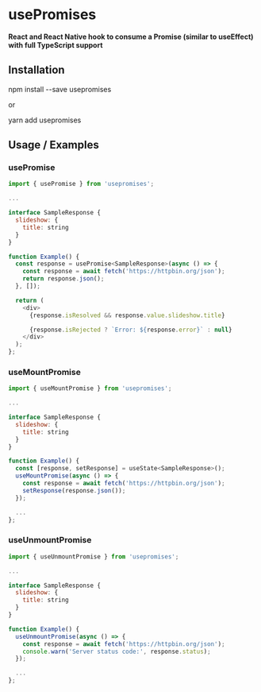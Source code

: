 # usePromises

**React and React Native hook to consume a Promise (similar to useEffect) with full TypeScript support**

## Installation

npm install --save usepromises

or

yarn add usepromises

## Usage / Examples

### usePromise

```javascript
import { usePromise } from 'usepromises';

...

interface SampleResponse {
  slideshow: {
    title: string
  }
}

function Example() {
  const response = usePromise<SampleResponse>(async () => {
    const response = await fetch('https://httpbin.org/json');
    return response.json();
  }, []);

  return (
    <div>
      {response.isResolved && response.value.slideshow.title}

      {response.isRejected ? `Error: ${response.error}` : null}
    </div>
  );
};
```

### useMountPromise

```javascript
import { useMountPromise } from 'usepromises';

...

interface SampleResponse {
  slideshow: {
    title: string
  }
}

function Example() {
  const [response, setResponse] = useState<SampleResponse>();
  useMountPromise(async () => {
    const response = await fetch('https://httpbin.org/json');
    setResponse(response.json());
  });

  ...
};
```

### useUnmountPromise

```javascript
import { useUnmountPromise } from 'usepromises';

...

interface SampleResponse {
  slideshow: {
    title: string
  }
}

function Example() {
  useUnmountPromise(async () => {
    const response = await fetch('https://httpbin.org/json');
    console.warn('Server status code:', response.status);
  });

  ...
};
```
